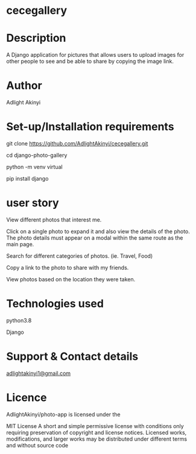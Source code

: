 # cecegallery

# Description
A Django application for pictures that allows users to upload images for other people to see and be able to share by copying the image link.

# Author
Adlight Akinyi

# Set-up/Installation requirements
git clone  https://github.com/AdlightAkinyi/cecegallery.git

cd django-photo-gallery

python -m venv virtual

pip install django

# user story
View different photos that interest me.

Click on a single photo to expand it and also view the details of the photo. The photo details must appear on a modal within the same route as the main page.

Search for different categories of photos. (ie. Travel, Food)

Copy a link to the photo to share with my friends.

View photos based on the location they were taken.

# Technologies used
python3.8

Django

# Support & Contact details
adlightakinyi1@gmail.com

# Licence
AdlightAkinyi/photo-app is licensed under the

MIT License
A short and simple permissive license with conditions only requiring preservation of copyright and license notices. Licensed works, modifications, and larger works may be distributed under different terms and without source code
